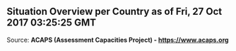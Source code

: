 ## Situation Overview per Country as of Fri, 27 Oct 2017 03:25:25 GMT

Source: **ACAPS (Assessment Capacities Project) - https://www.acaps.org**